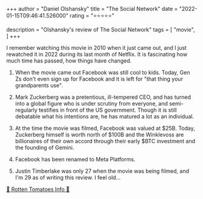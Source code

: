 +++
author = "Daniel Olshansky"
title = "The Social Network"
date = "2022-01-15T09:46:41.526000"
rating = "⭐⭐⭐⭐⭐"

description = "Olshansky's review of The Social Network"
tags = [
    "movie",
]
+++


I remember watching this movie in 2010 when it just came out, and I just rewatched it in 2022 during its last month of Netflix. It is fascinating how much time has passed, how things have changed.

1. When the movie came out Facebook was still cool to kids. Today, Gen Zs don't even sign up for Facebook and it is left for "that thing your grandparents use".

2. Mark Zuckerberg was a pretentious, ill-tempered CEO, and has turned into a global figure who is under scrutiny from everyone, and semi-regularly testifies in front of the US government. Though it is still debatable what his intentions are, he has matured a lot as an individual.

3. At the time the movie was filmed, Facebook was valued at $25B. Today, Zuckerberg himself is worth north of $100B and the Winklevoss are billionaires of their own accord through their early $BTC investment and the founding of Gemini.

4. Facebook has been renamed to Meta Platforms.

5. Justin Timberlake was only 27 when the movie was being filmed, and I'm 29 as of writing this review. I feel old...

[🍅 Rotten Tomatoes Info 🍅](https://www.rottentomatoes.com//m/the-social-network)
